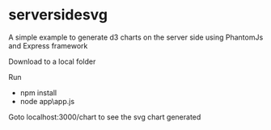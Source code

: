 # serversidesvg
A simple example to generate d3 charts on the server side using PhantomJs and Express framework

Download to a local folder

Run 
- npm install
- node app\app.js

Goto localhost:3000/chart to see the svg chart generated
